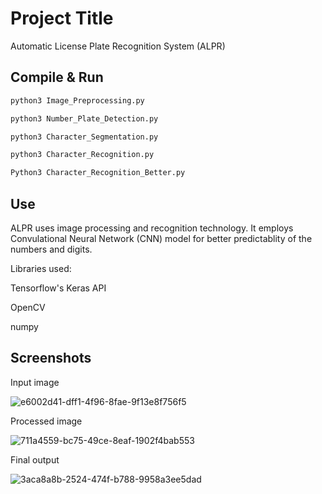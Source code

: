 # Project Title

Automatic License Plate Recognition System (ALPR)
## Compile & Run



```bash
python3 Image_Preprocessing.py

```

```bash
python3 Number_Plate_Detection.py 
```


```bash
python3 Character_Segmentation.py 
```

```bash
python3 Character_Recognition.py 
```

```bash
Python3 Character_Recognition_Better.py 
```


## Use

ALPR uses image processing and recognition technology. It employs Convulational Neural Network (CNN) model for better predictablity of the numbers and digits.

Libraries used:

Tensorflow's Keras API

OpenCV

numpy
## Screenshots

Input image

![e6002d41-dff1-4f96-8fae-9f13e8f756f5](https://github.com/rkirtii/Automatic-License-Plate-Recognition/assets/142138548/a7796f8e-63b7-42ad-a5e1-4cee06d29f21)


Processed image

![711a4559-bc75-49ce-8eaf-1902f4bab553](https://github.com/rkirtii/Automatic-License-Plate-Recognition/assets/142138548/0a0ac0d3-9dde-45c0-8553-4d397430172b)


Final output

![3aca8a8b-2524-474f-b788-9958a3ee5dad](https://github.com/rkirtii/Automatic-License-Plate-Recognition/assets/142138548/06efbdb3-d851-44e0-a502-4a11b09cbb10)
